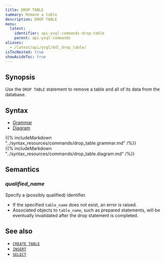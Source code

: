 ```yaml
---
title: DROP TABLE
summary: Remove a table
description: DROP TABLE
menu:
  latest:
    identifier: api-ysql-commands-drop-table
    parent: api-ysql-commands
aliases:
  - /latest/api/ysql/ddl_drop_table/
isTocNested: true
showAsideToc: true
---
```


## Synopsis

Use the `DROP TABLE` statement to remove a table and all of its data from the database.

## Syntax

<ul class="nav nav-tabs nav-tabs-yb">
  <li >
    <a href="#grammar" class="nav-link active" id="grammar-tab" data-toggle="tab" role="tab" aria-controls="grammar" aria-selected="true">
      <i class="fas fa-file-alt" aria-hidden="true"></i>
      Grammar
    </a>
  </li>
  <li>
    <a href="#diagram" class="nav-link" id="diagram-tab" data-toggle="tab" role="tab" aria-controls="diagram" aria-selected="false">
      <i class="fas fa-project-diagram" aria-hidden="true"></i>
      Diagram
    </a>
  </li>
</ul>

<div class="tab-content">
  <div id="grammar" class="tab-pane fade show active" role="tabpanel" aria-labelledby="grammar-tab">
    {{% includeMarkdown "../syntax_resources/commands/drop_table.grammar.md" /%}}
  </div>
  <div id="diagram" class="tab-pane fade" role="tabpanel" aria-labelledby="diagram-tab">
    {{% includeMarkdown "../syntax_resources/commands/drop_table.diagram.md" /%}}
  </div>
</div>

## Semantics

### *qualified_name*

Specify a (possibly qualified) identifier.

- If the specified `table_name` does not exist, an error is raised.
- Associated objects to `table_name`, such as prepared statements, will be eventually invalidated after the drop statement is completed.

## See also

- [`CREATE TABLE`](../ddl_create_table)
- [`INSERT`](../dml_insert)
- [`SELECT`](../dml_select)
